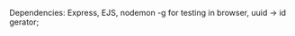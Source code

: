 Dependencies:
    Express, 
    EJS, 
    nodemon -g for testing in browser, 
    uuid -> id gerator;
